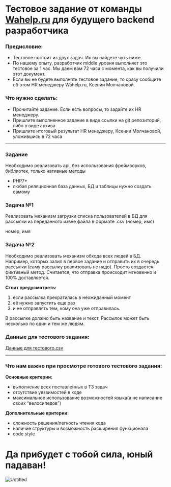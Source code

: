 # Тестовое задание от  команды [Wahelp.ru](http://Wahelp.ru) для будущего backend разработчика

### **Предисловие:**

- Тестовое состоит из двух задач. Их вы найдете чуть ниже.
- По нашему опыту, разработчик middle уровня выполняет это тестовое за 1 час.
Мы даем вам 72 часа с момента, как вы получили этот документ.
- Если вы не будете выполнять тестовое задание, то сразу сообщите об этом HR менеджеру Wahelp.ru, Ксении Молчановой.

### **Что нужно сделать:**

- Прочитайте задание. Если есть вопросы, то задайте их HR менеджеру.
- Пришлите выполненное задание в виде ссылки на git репозиторий, либо в виде архива
- Пришлите итоговый результат HR менеджеру, Ксении Молчановой, уложившись в 72 часа

---

### **Задание**

Необходимо реализовать api, без использования фреймворков, библиотек, только нативные методы

- PHP7+
- любая реляционная база данных, БД и таблицы нужно создать самому

### Задача №1

Реализовать механизм загрузки списка пользователей в БД для рассылки из переданного извне файла в формате .csv (номер, имя)

номер, имя

### **Задача №2**

Необходимо реализовать механизм обхода всех людей в БД. Например, которых залил в первое задание и отправить их в очередь рассылки (саму рассылку реализовать не надо). Просто создается фиктивный метод. Считается, что отправка происходит мгновенно и 100% доставляется.

**Стоит предусмотреть:**

1. если рассылка прекратилась в неожиданный момент
2. её нужно запустить еще раз
3. и не отправлять тем, кому она уже отправилась.

В рассылке должно быть название и текст. Рассылок может быть несколько по один и тем же людям.

### Данные для тестового задания:

[Данные для тестового.csv](https://prod-files-secure.s3.us-west-2.amazonaws.com/0ff3fd62-75b3-4c61-8560-e47322f0d353/86f5560e-9297-4b17-89bd-29afbe79fc59/%D0%A4%D0%B0%D0%B8%D0%BB_%D0%B4%D0%BB%D1%8F_%D1%82%D0%B5%D1%81%D1%82%D0%B0_%D0%B2_CSV.csv)

---

### **Что нам важно при просмотре готового тестового задания:**

**Основные критерии:**

- выполнение всех поставленных в ТЗ задач
- отсутствие уязвимостей в коде
- максимальное использование возможностей языка(а не написание своих “велосипедов”)

**Дополнительные критерии:**

- сложность решения/легкость чтения кода
- наличие структуры и возможность расширения функционала
- code style

# Да прибудет с тобой сила, юный падаван!

![Untitled](https://prod-files-secure.s3.us-west-2.amazonaws.com/0ff3fd62-75b3-4c61-8560-e47322f0d353/38beb3f8-1ff6-42a5-8a2c-69f22b4a41ee/Untitled.png)
